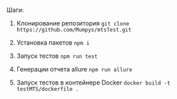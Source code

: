 Шаги:
1) Клонирование репозитория
```git clone https://github.com/Mumpys/mtsTest.git```

2) Установка пакетов
```npm i```

3) Запуск тестов
```npm run test```

4) Генерации отчета allure
```npm run allure```

5) Запуск тестов в контейнере Docker
```docker build -t testMTS/dockerfile .```

